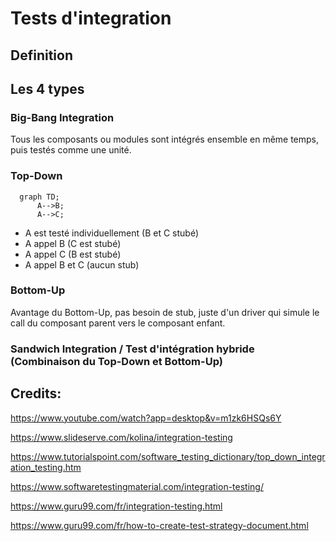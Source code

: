 # Tests d'integration

## Definition


## Les 4 types

### Big-Bang Integration

Tous les composants ou modules sont intégrés ensemble en même temps, puis testés comme une unité.

### Top-Down

```mermaid
  graph TD;
      A-->B;
      A-->C;
```

- A est testé individuellement (B et C stubé)
- A appel B (C est stubé)
- A appel C (B est stubé)
- A appel B et C (aucun stub)

### Bottom-Up

Avantage du Bottom-Up, pas besoin de stub, juste d'un driver qui simule le call du composant parent vers le composant enfant.


### Sandwich Integration / Test d'intégration hybride (Combinaison du Top-Down et Bottom-Up)




## Credits:

https://www.youtube.com/watch?app=desktop&v=m1zk6HSQs6Y

https://www.slideserve.com/kolina/integration-testing

https://www.tutorialspoint.com/software_testing_dictionary/top_down_integration_testing.htm

https://www.softwaretestingmaterial.com/integration-testing/

https://www.guru99.com/fr/integration-testing.html

https://www.guru99.com/fr/how-to-create-test-strategy-document.html
